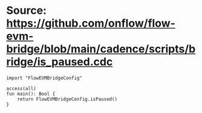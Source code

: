 # Source: https://github.com/onflow/flow-evm-bridge/blob/main/cadence/scripts/bridge/is_paused.cdc

```
import "FlowEVMBridgeConfig"

access(all)
fun main(): Bool {
    return FlowEVMBridgeConfig.isPaused()
}

```